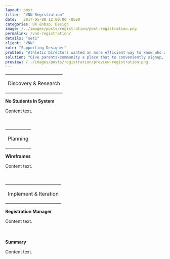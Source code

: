 ```yaml
---
layout: post
title:  "VNN Registration"
date:   2017-05-08 12:00:00 -0500
categories: UX &nbsp; Design
image: /../images/posts/registration/post-registration.png
permalink: /vnn-registration/
details: "set1"
client: "VNN"
role: "Supporting Designer"
problem: "Athletic Directors wanted an more efficient way to know who was signed up for the current season."
solution: "Give parents/community a place that to conveniently signup, and pay for the desired programs."
preview: /../images/posts/registration/preview-registration.png
---
```

<table class="post-content-section-title">
  <tr>
    <td>
      <p class="section-title">Discovery & Research</p>
    </td>
  </tr>
</table>

**No Students In System**

Content text.
<br>
<br>
<br>

<table class="post-content-section-title">
  <tr>
    <td>
      <p class="section-title">Planning</p>
    </td>
  </tr>
</table>

**Wireframes**

Content text.
<br>
<br>
<br>


<table class="post-content-section-title">
  <tr>
    <td>
      <p class="section-title">Implement & Iteration</p>
    </td>
  </tr>
</table>

**Registration Manager**

Content text.
<br>
<br>
<br>

**Summary**

Content text.
<br>
<br>
<br>
